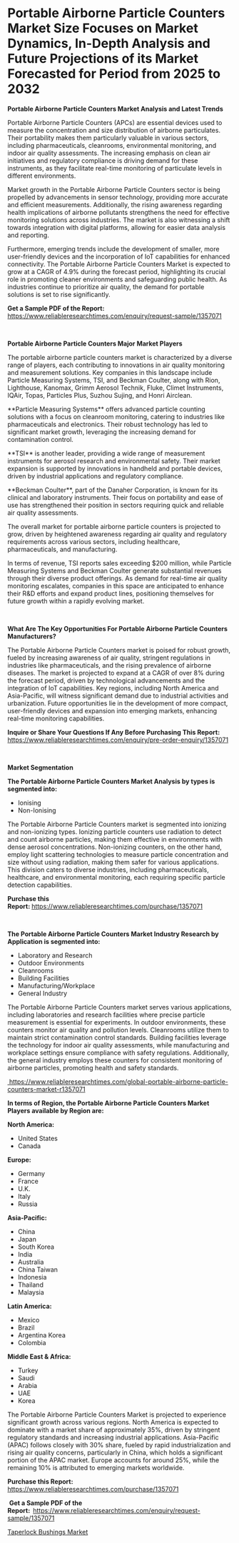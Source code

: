 <p><h1>Portable Airborne Particle Counters Market Size Focuses on Market Dynamics, In-Depth Analysis and Future Projections of its Market Forecasted for Period from 2025 to 2032</h1></p><p><strong>Portable Airborne Particle Counters Market Analysis and Latest Trends</strong></p>
<p><p>Portable Airborne Particle Counters (APCs) are essential devices used to measure the concentration and size distribution of airborne particulates. Their portability makes them particularly valuable in various sectors, including pharmaceuticals, cleanrooms, environmental monitoring, and indoor air quality assessments. The increasing emphasis on clean air initiatives and regulatory compliance is driving demand for these instruments, as they facilitate real-time monitoring of particulate levels in different environments.</p><p>Market growth in the Portable Airborne Particle Counters sector is being propelled by advancements in sensor technology, providing more accurate and efficient measurements. Additionally, the rising awareness regarding health implications of airborne pollutants strengthens the need for effective monitoring solutions across industries. The market is also witnessing a shift towards integration with digital platforms, allowing for easier data analysis and reporting.</p><p>Furthermore, emerging trends include the development of smaller, more user-friendly devices and the incorporation of IoT capabilities for enhanced connectivity. The Portable Airborne Particle Counters Market is expected to grow at a CAGR of 4.9% during the forecast period, highlighting its crucial role in promoting cleaner environments and safeguarding public health. As industries continue to prioritize air quality, the demand for portable solutions is set to rise significantly.</p></p>
<p><strong>Get a Sample PDF of the Report:&nbsp;</strong> <a href="https://www.reliableresearchtimes.com/enquiry/request-sample/1357071?utm_campaign=2325&utm_medium=2&utm_source=Github&utm_content=ia&utm_term=16022025&utm_id=portable-airborne-particle-counters">https://www.reliableresearchtimes.com/enquiry/request-sample/1357071</a></p>
<p>&nbsp;</p>
<p><strong>Portable Airborne Particle Counters Major Market Players</strong></p>
<p><p>The portable airborne particle counters market is characterized by a diverse range of players, each contributing to innovations in air quality monitoring and measurement solutions. Key companies in this landscape include Particle Measuring Systems, TSI, and Beckman Coulter, along with Rion, Lighthouse, Kanomax, Grimm Aerosol Technik, Fluke, Climet Instruments, IQAir, Topas, Particles Plus, Suzhou Sujing, and Honri Airclean.</p><p>**Particle Measuring Systems** offers advanced particle counting solutions with a focus on cleanroom monitoring, catering to industries like pharmaceuticals and electronics. Their robust technology has led to significant market growth, leveraging the increasing demand for contamination control.</p><p>**TSI** is another leader, providing a wide range of measurement instruments for aerosol research and environmental safety. Their market expansion is supported by innovations in handheld and portable devices, driven by industrial applications and regulatory compliance.</p><p>**Beckman Coulter**, part of the Danaher Corporation, is known for its clinical and laboratory instruments. Their focus on portability and ease of use has strengthened their position in sectors requiring quick and reliable air quality assessments.</p><p>The overall market for portable airborne particle counters is projected to grow, driven by heightened awareness regarding air quality and regulatory requirements across various sectors, including healthcare, pharmaceuticals, and manufacturing. </p><p>In terms of revenue, TSI reports sales exceeding $200 million, while Particle Measuring Systems and Beckman Coulter generate substantial revenues through their diverse product offerings. As demand for real-time air quality monitoring escalates, companies in this space are anticipated to enhance their R&D efforts and expand product lines, positioning themselves for future growth within a rapidly evolving market.</p></p>
<p>&nbsp;</p>
<p><strong>What Are The Key Opportunities For Portable Airborne Particle Counters Manufacturers?</strong></p>
<p><p>The Portable Airborne Particle Counters market is poised for robust growth, fueled by increasing awareness of air quality, stringent regulations in industries like pharmaceuticals, and the rising prevalence of airborne diseases. The market is projected to expand at a CAGR of over 8% during the forecast period, driven by technological advancements and the integration of IoT capabilities. Key regions, including North America and Asia-Pacific, will witness significant demand due to industrial activities and urbanization. Future opportunities lie in the development of more compact, user-friendly devices and expansion into emerging markets, enhancing real-time monitoring capabilities.</p></p>
<p><strong>Inquire or Share Your Questions If Any Before Purchasing This Report:</strong> <a href="https://www.reliableresearchtimes.com/enquiry/pre-order-enquiry/1357071?utm_campaign=2325&utm_medium=2&utm_source=Github&utm_content=ia&utm_term=16022025&utm_id=portable-airborne-particle-counters">https://www.reliableresearchtimes.com/enquiry/pre-order-enquiry/1357071</a></p>
<p>&nbsp;</p>
<p><strong>Market Segmentation</strong></p>
<p><strong>The Portable Airborne Particle Counters Market Analysis by types is segmented into:</strong></p>
<p><ul><li>Ionising</li><li>Non-Ionising</li></ul></p>
<p><p>The Portable Airborne Particle Counters market is segmented into ionizing and non-ionizing types. Ionizing particle counters use radiation to detect and count airborne particles, making them effective in environments with dense aerosol concentrations. Non-ionizing counters, on the other hand, employ light scattering technologies to measure particle concentration and size without using radiation, making them safer for various applications. This division caters to diverse industries, including pharmaceuticals, healthcare, and environmental monitoring, each requiring specific particle detection capabilities.</p></p>
<p><strong>Purchase this Report:&nbsp;</strong><a href="https://www.reliableresearchtimes.com/purchase/1357071?utm_campaign=2325&utm_medium=2&utm_source=Github&utm_content=ia&utm_term=16022025&utm_id=portable-airborne-particle-counters">https://www.reliableresearchtimes.com/purchase/1357071</a></p>
<p>&nbsp;</p>
<p><strong>The Portable Airborne Particle Counters Market Industry Research by Application is segmented into:</strong></p>
<p><ul><li>Laboratory and Research</li><li>Outdoor Environments</li><li>Cleanrooms</li><li>Building Facilities</li><li>Manufacturing/Workplace</li><li>General Industry</li></ul></p>
<p><p>The Portable Airborne Particle Counters market serves various applications, including laboratories and research facilities where precise particle measurement is essential for experiments. In outdoor environments, these counters monitor air quality and pollution levels. Cleanrooms utilize them to maintain strict contamination control standards. Building facilities leverage the technology for indoor air quality assessments, while manufacturing and workplace settings ensure compliance with safety regulations. Additionally, the general industry employs these counters for consistent monitoring of airborne particles, promoting health and safety standards.</p></p>
<p><a href="https://www.reliableresearchtimes.com/global-portable-airborne-particle-counters-market-r1357071?utm_campaign=2325&utm_medium=2&utm_source=Github&utm_content=ia&utm_term=16022025&utm_id=portable-airborne-particle-counters">&nbsp;https://www.reliableresearchtimes.com/global-portable-airborne-particle-counters-market-r1357071</a></p>
<p><strong>In terms of Region, the Portable Airborne Particle Counters Market Players available by Region are:</strong></p>
<p>
    <p> <strong> North America: </strong>
        <ul>
            <li>United States</li>
            <li>Canada</li>
        </ul>
        </p> 
    <p> <strong> Europe: </strong>
        <ul>
            <li>Germany</li>
            <li>France</li>
            <li>U.K.</li>
            <li>Italy</li>
            <li>Russia</li>
        </ul>
        </p> 
    <p> <strong> Asia-Pacific: </strong>
        <ul>
            <li>China</li>
            <li>Japan</li>
            <li>South Korea</li>
            <li>India</li>
            <li>Australia</li>
            <li>China Taiwan</li>
            <li>Indonesia</li>
            <li>Thailand</li>
            <li>Malaysia</li>
        </ul>
        </p> 
    <p> <strong> Latin America: </strong>
        <ul>
            <li>Mexico</li>
            <li>Brazil</li>
            <li>Argentina Korea</li>
            <li>Colombia</li>
        </ul>
        </p> 
    <p> <strong> Middle East & Africa: </strong>
        <ul>
            <li>Turkey</li>
            <li>Saudi</li>
            <li>Arabia</li>
            <li>UAE</li>
            <li>Korea</li>
        </ul>
    </p>
    </p>
<p><p>The Portable Airborne Particle Counters Market is projected to experience significant growth across various regions. North America is expected to dominate with a market share of approximately 35%, driven by stringent regulatory standards and increasing industrial applications. Asia-Pacific (APAC) follows closely with 30% share, fueled by rapid industrialization and rising air quality concerns, particularly in China, which holds a significant portion of the APAC market. Europe accounts for around 25%, while the remaining 10% is attributed to emerging markets worldwide.</p></p>
<p><strong>Purchase this Report: </strong><a href="https://www.reliableresearchtimes.com/purchase/1357071?utm_campaign=2325&utm_medium=2&utm_source=Github&utm_content=ia&utm_term=16022025&utm_id=portable-airborne-particle-counters">https://www.reliableresearchtimes.com/purchase/1357071</a></p>
<p>&nbsp;<strong>Get a Sample PDF of the Report:&nbsp;&nbsp;</strong><a href="https://www.reliableresearchtimes.com/enquiry/request-sample/1357071?utm_campaign=2325&utm_medium=2&utm_source=Github&utm_content=ia&utm_term=16022025&utm_id=portable-airborne-particle-counters">https://www.reliableresearchtimes.com/enquiry/request-sample/1357071</a></p>
<p><strong></strong></p>
<p><p><a href="https://github.com/tamiaknaub6/Market-Research-Report-List-1/blob/main/taperlock-bushings-market.md?utm_campaign=2325&utm_medium=2&utm_source=Github&utm_content=ia&utm_term=16022025&utm_id=portable-airborne-particle-counters">Taperlock Bushings Market</a></p></p>